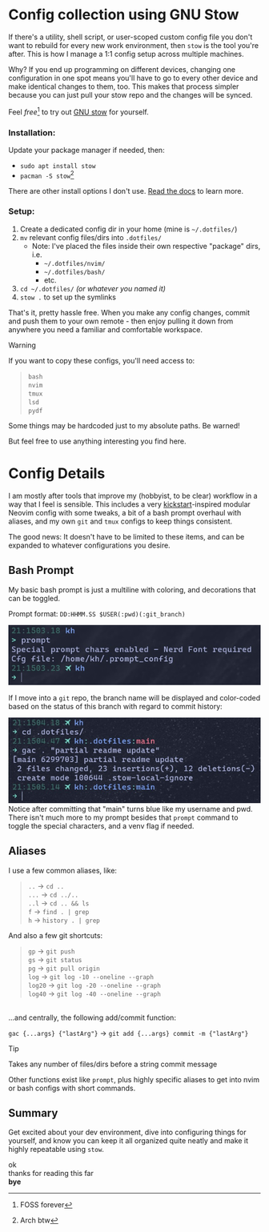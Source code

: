 # Config collection using **GNU Stow**
If there's a utility, shell script, or user-scoped custom config file you don't want to rebuild for every new work environment, then `stow` is the tool you're after. This is how I manage a 1:1 config setup across multiple machines.

Why? If you end up programming on different devices, changing one configuration in one spot means you'll have to go to every other device and make identical changes to them, too. This makes that process simpler because you can just pull your stow repo and the changes will be synced.

Feel *free*[^1] to try out [GNU stow](https://www.gnu.org/software/stow/) for yourself.

### Installation:
Update your package manager if needed, then:
- `sudo apt install stow`
- `pacman -S stow`[^2]

There are other install options I don't use. [Read the docs](https://www.gnu.org/software/stow/manual/stow.html#Introduction) to learn more.

### Setup:
1) Create a dedicated config dir in your home (mine is `~/.dotfiles/`)
2) `mv` relevant config files/dirs into `.dotfiles/`
    - Note: I've placed the files inside their own respective "package" dirs, i.e.
        - `~/.dotfiles/nvim/`
        - `~/.dotfiles/bash/`
        - etc.
3) `cd ~/.dotfiles/` *(or whatever you named it)*
4) `stow .` to set up the symlinks



That's it, pretty hassle free. When you make any config changes, commit and push them to your own remote - then enjoy pulling it down from anywhere you need a familiar and comfortable workspace.

> [!WARNING]
> If you want to copy these configs, you'll need access to:
> > `bash`  
> > `nvim`  
> > `tmux`  
> > `lsd`  
> > `pydf`  
> 
> Some things may be hardcoded just to my absolute paths. Be warned!
>
> But feel free to use anything interesting you find here.

# Config Details
I am mostly after tools that improve my (hobbyist, to be clear) workflow in a way that I feel is sensible. This includes a very [kickstart](https://github.com/nvim-lua/kickstart.nvim)-inspired modular Neovim config with some tweaks, a bit of a bash prompt overhaul with aliases, and my own `git` and `tmux` configs to keep things consistent.

The good news: It doesn't have to be limited to these items, and can be expanded to whatever configurations you desire.

## Bash Prompt
My basic bash prompt is just a multiline with coloring, and decorations that can be toggled.

Prompt format: `DD:HHMM.SS $USER(:pwd)(:git_branch)`

![basic prompt](readme-assets/basic-prompt.jpg)

If I move into a `git` repo, the branch name will be displayed and color-coded based on the status of this branch with regard to commit history:

![git prompt](readme-assets/git-prompt.jpg)
Notice after committing that "main" turns blue like my username and pwd. There isn't much more to my prompt besides that `prompt` command to toggle the special characters, and a venv flag if needed.

## Aliases
I use a few common aliases, like:
> `..` → `cd ..`  
`...` → `cd ../..`  
`..l` → `cd .. && ls`  
`f` → `find . | grep`  
`h` → `history . | grep`

And also a few git shortcuts:
> `gp` → `git push`  
`gs` → `git status`  
`pg` → `git pull origin`  
`log` → `git log -10 --oneline --graph`  
`log20` → `git log -20 --oneline --graph`  
`log40` → `git log -40 --oneline --graph`

<br>
...and centrally, the following add/commit function:

`gac {...args} {"lastArg"}` → `git add {...args} commit -m {"lastArg"}`

> [!TIP]
> Takes any number of files/dirs before a string commit message


Other functions exist like `prompt`, plus highly specific aliases to get into nvim or bash configs with short commands.
 
## Summary

Get excited about your dev environment, dive into configuring things for yourself, and know you can keep it all organized quite neatly and make it highly repeatable using `stow`.

ok  
thanks for reading this far  
**bye**

[^1]: FOSS forever  
[^2]: Arch btw